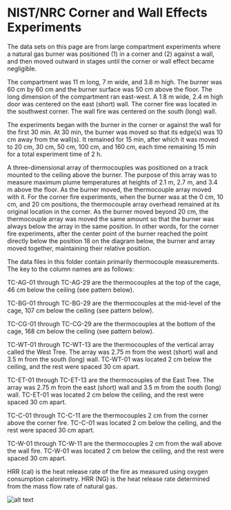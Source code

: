 # NIST/NRC Corner and Wall Effects Experiments
The data sets on this page are from large compartment experiments where a natural gas burner was positioned (1) in a corner and (2) against a wall, and then moved outward in stages until the corner or wall effect became negligible.

The compartment was 11 m long, 7 m wide, and 3.8 m high. The burner was 60 cm by 60 cm and the burner surface was 50 cm above the floor. The long dimension of the compartment ran east-west. A 1.8 m wide, 2.4 m high door was centered on the east (short) wall. The corner fire was located in the southwest corner. The wall fire was centered on the south (long) wall.

The experiments began with the burner in the corner or against the wall for the first 30 min. At 30 min, the burner was moved so that its edge(s) was 10 cm away from the wall(s). It remained for 15 min, after which it was moved to 20 cm, 30 cm, 50 cm, 100 cm, and 160 cm, each time remaining 15 min for a total experiment time of 2 h.

A three-dimensional array of thermocouples was positioned on a track mounted to the ceiling above the burner. The purpose of this array was to measure maximum plume temperatures at heights of 2.1 m, 2.7 m, and 3.4 m above the floor. As the burner moved, the thermocouple array moved with it. For the corner fire experiments, when the burner was at the 0 cm, 10 cm, and 20 cm positions, the thermocouple array overhead remained at its original location in the corner. As the burner moved beyond 20 cm, the thermocouple array was moved the same amount so that the burner was always below the array in the same position. In other words, for the corner fire experiments, after the center point of the burner reached the point directly below the position 18 on the diagram below, the burner and array moved together, maintaining their relative position.

The data files in this folder contain primarily thermocouple measurements. The key to the column names are as follows:

TC-AG-01 through TC-AG-29 are the thermocouples at the top of the cage, 46 cm below the ceiling (see pattern below).

TC-BG-01 through TC-BG-29 are the thermocouples at the mid-level of the cage, 107 cm below the ceiling (see pattern below).

TC-CG-01 through TC-CG-29 are the thermocouples at the bottom of the cage, 168 cm below the ceiling (see pattern below).

TC-WT-01 through TC-WT-13 are the thermocouples of the vertical array called the West Tree. The array was 2.75 m from the west (short) wall and 3.5 m from the south (long) wall. TC-WT-01 was located 2 cm below the ceiling, and the rest were spaced 30 cm apart.

TC-ET-01 through TC-ET-13 are the thermocouples of the East Tree. The array was 2.75 m from the east (short) wall and 3.5 m from the south (long) wall. TC-ET-01 was located 2 cm below the ceiling, and the rest were spaced 30 cm apart.

TC-C-01 through TC-C-11 are the thermocouples 2 cm from the corner above the corner fire. TC-C-01 was located 2 cm below the ceiling, and the rest were spaced 30 cm apart.

TC-W-01 through TC-W-11 are the thermocouples 2 cm from the wall above the wall fire. TC-W-01 was located 2 cm below the ceiling, and the rest were spaced 30 cm apart.

HRR (cal) is the heat release rate of the fire as measured using oxygen consumption calorimetry. HRR (NG) is the heat release rate determined from the mass flow rate of natural gas.

![alt text](https://github.com/firemodels/exp/blob/master/NIST_NRC_Corner_Effects/grid.png "TC grid")
